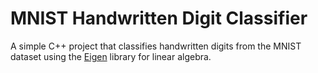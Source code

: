 # MNIST Handwritten Digit Classifier
A simple C++ project that classifies handwritten digits from the MNIST dataset using the [Eigen](http://eigen.tuxfamily.org/) library for linear algebra.
